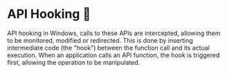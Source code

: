 # API Hooking 🦀

API hooking in Windows, calls to these APIs are intercepted, allowing them to be monitored, modified or redirected. This is done by inserting intermediate code (the "hook") between the function call and its actual execution. When an application calls an API function, the hook is triggered first, allowing the operation to be manipulated.

